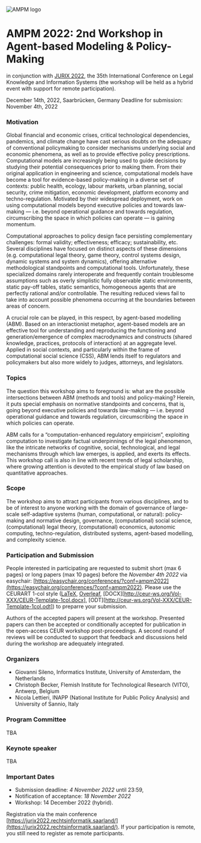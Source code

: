 <img src="https://polder.center/wp-content/uploads/2021/10/AMPM-2021.png" alt="AMPM logo">

# AMPM 2022: 2nd Workshop in Agent-based Modeling & Policy-Making 
in conjunction with [JURIX 2022](https://jurix2022.rechtsinformatik.saarland/), the 35th International Conference on Legal Knowledge and Information Systems (the workshop will be held as a hybrid event with support for remote participation).

December 14th, 2022, Saarbrücken, Germany
Deadline for submission: November 4th, 2022

### Motivation

Global financial and economic crises, critical technological dependencies, pandemics, and climate change have cast serious doubts on the adequacy of conventional policymaking to consider mechanisms underlying social and economic phenomena, as well as to provide effective policy prescriptions. Computational models are increasingly being used to guide decisions by studying their potential consequences prior to making them. From their original application in engineering and science, computational models have become a tool for evidence-based policy-making in a diverse set of contexts: public health, ecology, labour markets, urban planning, social security, crime mitigation, economic development, platform economy and techno-regulation. Motivated by their widespread deployment, work on using computational models beyond executive policies and towards law-making — i.e. beyond operational guidance and towards regulation, circumscribing the space in which policies can operate — is gaining momentum.

Computational approaches to policy design face persisting complementary challenges: formal validity; effectiveness; efficacy; sustainability, etc. Several disciplines have focused on distinct aspects of these dimensions (e.g. computational legal theory, game theory, control systems design, dynamic systems and system dynamics), offering alternative methodological standpoints and computational tools. Unfortunately, these specialized domains rarely interoperate and frequently contain troublesome assumptions such as overly simplistic fully observable static environments, static pay-off tables, static semantics, homogeneous agents that are perfectly rational and/or controllable. The resulting reduced views fail to take into account possible phenomena occurring at the boundaries between areas of concern.

A crucial role can be played, in this respect, by agent-based modelling (ABM). Based on an interactionist metaphor, agent-based models are an effective tool for understanding and reproducing the functioning and generation/emergence of complex macrodynamics and constructs (shared knowledge, practices, protocols of interaction) at an aggregate level. Applied in social contexts, and particularly within the frame of computational social science (CSS), ABM lends itself to regulators and policymakers but also more widely to judges, attorneys, and legislators.

### Topics

The question this workshop aims to foreground is: what are the possible intersections between ABM (methods and tools) and policy-making? Herein, it puts special emphasis on normative standpoints and concerns, that is, going beyond executive policies and towards law-making — i.e. beyond operational guidance and towards regulation, circumscribing the space in which policies can operate.

ABM calls for a “computation-enhanced regulatory empiricism”, exploiting computation to investigate factual underpinnings of the legal phenomenon, like the intricate networks of cognitive, social, technological, and legal mechanisms through which law emerges, is applied, and exerts its effects. This workshop call is also in line with recent trends of legal scholarship, where growing attention is devoted to the empirical study of law based on quantitative approaches.

### Scope

The workshop aims to attract participants from various disciplines, and to be of interest to anyone working with the domain of governance of large-scale self-adaptive systems (human, computational, or natural): policy-making and normative design, governance, (computational) social science, (computational) legal theory, (computational) economics, autonomic computing, techno-regulation, distributed systems, agent-based modelling, and complexity science.

### Participation and Submission

People interested in participating are requested to submit short (max 6 pages) or long papers (max 10 pages) before the *November 4th 2022* via easychair: [https://easychair.org/conferences/?conf=ampm2022](https://easychair.org/conferences/?conf=ampm2022). Please use the CEURART 1-col style ([LaTeX](http://ceur-ws.org/Vol-XXX/CEURART.zip), [Overleaf](https://www.overleaf.com/latex/templates/template-for-submissions-to-ceur-workshop-proceedings-ceur-ws-dot-org/hpvjjzhjxzjk), [DOCX][http://ceur-ws.org/Vol-XXX/CEUR-Template-1col.docx], [ODT][http://ceur-ws.org/Vol-XXX/CEUR-Template-1col.odt]) to preparre your submission.

Authors of the accepted papers will present at the workshop. Presented papers can then be accepted or conditionally accepted for publication in the open-access CEUR workshop post-proceedings. A second round of reviews will be conducted to support that feedback and discussions held during the workshop are adequately integrated.

### Organizers

- Giovanni Sileno, Informatics Institute, University of Amsterdam, the Netherlands
- Christoph Becker, Flemish Institute for Technological Research (VITO), Antwerp, Belgium
- Nicola Lettieri, INAPP (National Institute for Public Policy Analysis) and University of Sannio, Italy

### Program Committee

TBA

### Keynote speaker

TBA

### Important Dates

- Submission deadline: *4 November 2022* until 23:59,
- Notification of acceptance: *18 November 2022*
- Workshop: 14 December 2022 (hybrid).

Registration via the main conference [https://jurix2022.rechtsinformatik.saarland/](https://jurix2022.rechtsinformatik.saarland/). If your participation is remote, you still need to register as remote participants.
